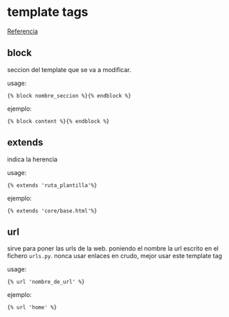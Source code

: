 # template tags

[Referencia](https://docs.djangoproject.com/en/5.0/ref/templates/builtins/#built-in-tag-reference)

## block
seccion del template que se va a modificar.

usage:
```
{% block nombre_seccion %}{% endblock %}
```

ejemplo:

```
{% block content %}{% endblock %}
```

## extends
indica la herencia

usage:

```
{% extends 'ruta_plantilla'%}
```

ejemplo:
```
{% extends 'core/base.html'%}
```

## url

sirve para poner las urls de la web. poniendo el nombre la url escrito en el fichero `urls.py`. nonca usar enlaces en crudo, mejor usar este template tag

usage:

```
{% url 'nombre_de_url' %}
```

ejemplo:

```
{% url 'home' %}
```